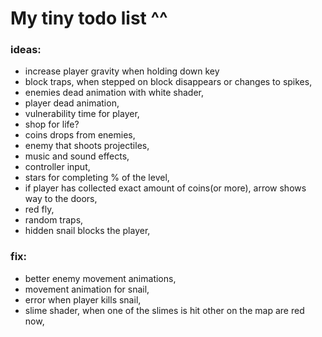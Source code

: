  # My tiny todo list ^^
 ### ideas:
 - increase player gravity when holding down key
 - block traps, when stepped on block disappears or changes to spikes,
 - enemies dead animation with white shader,
 - player dead animation,
 - vulnerability time for player,
 - shop for life?
 - coins drops from enemies,
 - enemy that shoots projectiles,
 - music and sound effects,
 - controller input,
 - stars for completing % of the level,
 - if player has collected exact amount of coins(or more), arrow shows way to the doors,
 - red fly,
 - random traps,
 - hidden snail blocks the player,


 ### fix:
- better enemy movement animations,
- movement animation for snail,
- error when player kills snail,
- slime shader, when one of the slimes is hit other on the map are red now,

